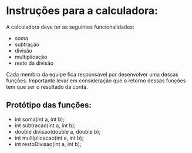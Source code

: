 # Instruções para a calculadora:
A calculadora deve ter as seguintes funcionalidades:
- soma
- subtração
- divisão
- multiplicação
- resto da divisão

Cada membro da equipe fica responsável por desenvolver uma dessas funções. Importante levar em consideração que o retorno dessas funções tem que ser o resultado da conta.

## Protótipo das funções:
- int soma(int a, int b);
- int subtracao(int a, int b);
- double divisao(double a, double b);
- int multiplicacao(int a, int b);
- int restoDivisao(int a, int b);
